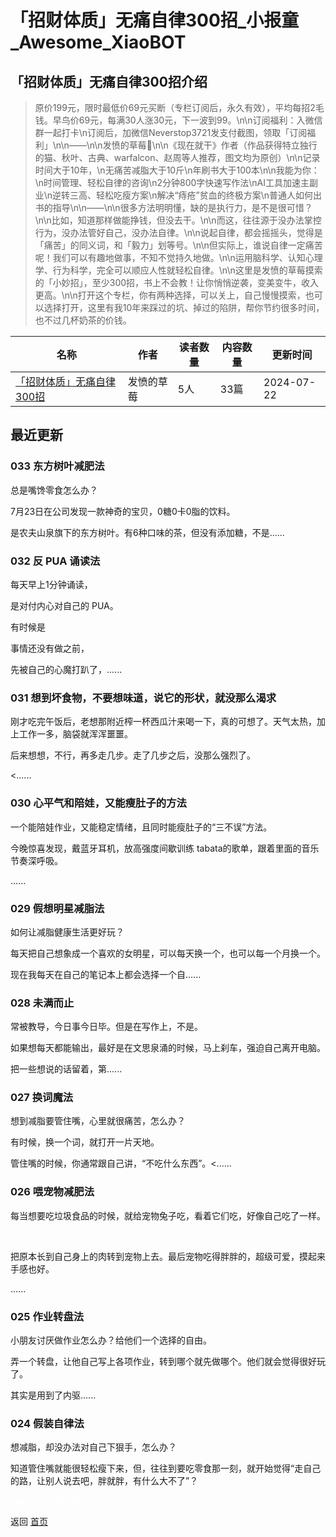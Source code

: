# 「招财体质」无痛自律300招_小报童_Awesome_XiaoBOT

## 「招财体质」无痛自律300招介绍
> 原价199元，限时最低价69元买断（专栏订阅后，永久有效），平均每招2毛钱。早鸟价69元，每满30人涨30元，下一波到99。\n\n订阅福利：入微信群一起打卡\n订阅后，加微信Neverstop3721发支付截图，领取「订阅福利」\n\n——\n\n发愤的草莓🍓\n\n《现在就干》作者（作品获得特立独行的猫、秋叶、古典、warfalcon、赵周等人推荐，图文均为原创）\n\n记录时间大于10年，\n无痛苦减脂大于10斤\n年刷书大于100本\n\n我能为你：\n时间管理、轻松自律的咨询\n2分钟800字快速写作法\nAI工具加速主副业\n逆转三高、轻松吃瘦方案\n解决“痔疮”贫血的终极方案\n普通人如何出书的指导\n\n——\n\n很多方法明明懂，缺的是执行力，是不是很可惜？\n\n比如，知道那样做能挣钱，但没去干。\n\n而这，往往源于没办法掌控行为，没办法管好自己，没办法自律。\n\n说起自律，都会摇摇头，觉得是「痛苦」的同义词，和「毅力」划等号。\n\n但实际上，谁说自律一定痛苦呢！我们可以有趣地做事，不知不觉持久地做。\n\n运用脑科学、认知心理学、行为科学，完全可以顺应人性就轻松自律。\n\n这里是发愤的草莓摸索的「小妙招」，至少300招，书上不会教！让你悄悄逆袭，变美变牛，收入更高。\n\n打开这个专栏，你有两种选择，可以关上，自己慢慢摸索，也可以选择打开，这里有我10年来踩过的坑、掉过的陷阱，帮你节约很多时间，也不过几杯奶茶的价钱。  
  


|名称|作者|读者数量|内容数量|更新时间|
|---|---|---|---|---|
|[「招财体质」无痛自律300招](https://xiaobot.net/p/zhaocai?refer=9c3f1c95-a052-465a-9902-f6d75080262a)|发愤的草莓|5人|33篇|2024-07-22|

## 最近更新
### 033 东方树叶减肥法

​总是嘴馋零食怎么办？

7月23日在公司发现一款神奇的宝贝，0糖0卡0脂的饮料。

是农夫山泉旗下的东方树叶。有6种口味的茶，但没有添加糖，不是......

### 032 反 PUA 诵读法

每天早上1分钟诵读，

是对付内心对自己的 PUA。

有时候是

事情还没有做之前，

先被自己的心魔打趴了，......

### 031 想到坏食物，不要想味道，说它的形状，就没那么渴求

刚才吃完午饭后，老想那附近榨一杯西瓜汁来喝一下，真的可想了。天气太热，加上工作一多，脑袋就浑浑噩噩。

后来想想，不行，再多走几步。走了几步之后，没那么强烈了。

<......

### 030 心平气和陪娃，又能瘦肚子的方法

一个能陪娃作业，又能稳定情绪，且同时能瘦肚子的“三不误”方法。

今晚惊喜发现，戴蓝牙耳机，放高强度间歇训练 tabata的歌单，跟着里面的音乐节奏深呼吸。

......

### 029 假想明星减脂法

如何让减脂健康生活更好玩？

每天把自己想象成一个喜欢的女明星，可以每天换一个，也可以每一个月换一个。

现在我每天在自己的笔记本上都会选择一个自......

### 028 未满而止

常被教导，今日事今日毕。但是在写作上，不是。

如果想每天都能输出，最好是在文思泉涌的时候，马上刹车，强迫自己离开电脑。

把一些想说的话留着，第......

### 027 换词魔法

想到减脂要管住嘴，心里就很痛苦，怎么办？

有时候，换一个词，就打开一片天地。

管住嘴的时候，你通常跟自己讲，“不吃什么东西”。<......

### 026 喂宠物减肥法

每当想要吃垃圾食品的时候，就给宠物兔子吃，看着它们吃，好像自己吃了一样。

​

​把原本长到自己身上的肉转到宠物上去。最后宠物吃得胖胖的，超级可爱，摸起来手感也好。

......

### 025 作业转盘法

小朋友讨厌做作业怎么办？给他们一个选择的自由。

弄一个转盘，让他自己写上各项作业，转到哪个就先做哪个。他们就会觉得很好玩了。

其实是用到了内驱......

### 024 假装自律法

想减脂，却没办法对自己下狠手，怎么办？

知道管住嘴就能很轻松瘦下来，但，往往到要吃零食那一刻，就开始觉得“走自己的路，让别人说去吧，胖就胖，有什么大不了”？


<a href="https://github.com/Reno9527/awesome-xiaobot" style="color: white; text-decoration: none;">awesome-xiaobot</a>

返回 [首页](../README.md)
